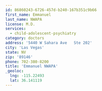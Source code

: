 ```yaml
---
id: 86860243-6726-457d-b240-167b351c9b66
first_name: Emmanuel
last_name: NWAPA
license: M.D.
services:
  - child-adolescent-psychiatry
category: doctors
address: '5440 W Sahara Ave   Ste 202'
city: 'Las Vegas'
state: NV
zip: '89146'
phone: 702-380-8200
title: 'Emmanuel NWAPA'
_geoloc:
  lng: -115.22493
  lat: 36.141119
---
```

